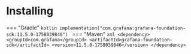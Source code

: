 # Installing

=== "Gradle"
    ```kotlin
    implementation("com.grafana:grafana-foundation-sdk:11.5.0-1758039846")
    ```
=== "Maven"
    ```xml
    <dependency>
        <groupId>com.grafana</groupId>
        <artifactId>grafana-foundation-sdk</artifactId>
        <version>11.5.0-1758039846</version>
    </dependency>
    ```
